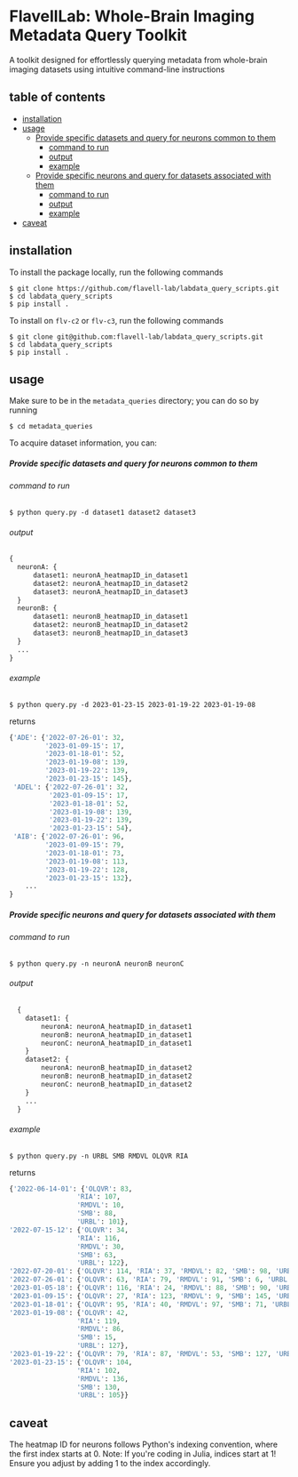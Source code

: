 # FlavellLab: Whole-Brain Imaging Metadata Query Toolkit
A toolkit designed for effortlessly querying metadata from whole-brain imaging datasets using intuitive command-line instructions

## table of contents
- [installation](#installation)
- [usage](#usage)
    - [Provide specific datasets and query for neurons common to them](#provide-specific-datasets-and-query-for-neurons-common-to-them)
        - [command to run](#command-to-run)
        - [output](#output)
        - [example](#example)
    - [Provide specific neurons and query for datasets associated with them](#provide-specific-neurons-and-query-for-datasets-associated-with-them)
        - [command to run](#command-to-run-1)
        - [output](#output-1)
        - [example](#example-1)
- [caveat](#caveat)

## installation
To install the package locally, run the following commands
```console
$ git clone https://github.com/flavell-lab/labdata_query_scripts.git
$ cd labdata_query_scripts
$ pip install .
```
To install on `flv-c2` or `flv-c3`, run the following commands
```console
$ git clone git@github.com:flavell-lab/labdata_query_scripts.git
$ cd labdata_query_scripts
$ pip install .
```

## usage
Make sure to be in the `metadata_queries` directory; you can do so by running
```console
$ cd metadata_queries
```
To acquire dataset information, you can:
##### Provide specific datasets and query for neurons common to them
###### command to run
  ```console
  $ python query.py -d dataset1 dataset2 dataset3
  ```
###### output
  ```py
  {
    neuronA: {
        dataset1: neuronA_heatmapID_in_dataset1
        dataset2: neuronA_heatmapID_in_dataset2
        dataset3: neuronA_heatmapID_in_dataset3
    }
    neuronB: {
        dataset1: neuronB_heatmapID_in_dataset1
        dataset2: neuronB_heatmapID_in_dataset2
        dataset3: neuronB_heatmapID_in_dataset3
    }
    ...
  }
  ```
###### example
```console
$ python query.py -d 2023-01-23-15 2023-01-19-22 2023-01-19-08
```
returns
```py
{'ADE': {'2022-07-26-01': 32,
         '2023-01-09-15': 17,
         '2023-01-18-01': 52,
         '2023-01-19-08': 139,
         '2023-01-19-22': 139,
         '2023-01-23-15': 145},
 'ADEL': {'2022-07-26-01': 32,
          '2023-01-09-15': 17,
          '2023-01-18-01': 52,
          '2023-01-19-08': 139,
          '2023-01-19-22': 139,
          '2023-01-23-15': 54},
 'AIB': {'2022-07-26-01': 96,
         '2023-01-09-15': 79,
         '2023-01-18-01': 73,
         '2023-01-19-08': 113,
         '2023-01-19-22': 128,
         '2023-01-23-15': 132},
    ...
}
```


##### Provide specific neurons and query for datasets associated with them

###### command to run
  ```console
  $ python query.py -n neuronA neuronB neuronC
  ```
###### output
```py
  {
    dataset1: {
        neuronA: neuronA_heatmapID_in_dataset1
        neuronB: neuronA_heatmapID_in_dataset1
        neuronC: neuronA_heatmapID_in_dataset1
    }
    dataset2: {
        neuronA: neuronB_heatmapID_in_dataset2
        neuronB: neuronB_heatmapID_in_dataset2
        neuronC: neuronB_heatmapID_in_dataset2
    }
    ...
  }
```
###### example
  ```console
  $ python query.py -n URBL SMB RMDVL OLQVR RIA
  ```
 returns
  ```py
  {'2022-06-14-01': {'OLQVR': 83,
                   'RIA': 107,
                   'RMDVL': 10,
                   'SMB': 88,
                   'URBL': 101},
 '2022-07-15-12': {'OLQVR': 34,
                   'RIA': 116,
                   'RMDVL': 30,
                   'SMB': 63,
                   'URBL': 122},
 '2022-07-20-01': {'OLQVR': 114, 'RIA': 37, 'RMDVL': 82, 'SMB': 98, 'URBL': 40},
 '2022-07-26-01': {'OLQVR': 63, 'RIA': 79, 'RMDVL': 91, 'SMB': 6, 'URBL': 105},
 '2023-01-05-18': {'OLQVR': 116, 'RIA': 24, 'RMDVL': 88, 'SMB': 90, 'URBL': 16},
 '2023-01-09-15': {'OLQVR': 27, 'RIA': 123, 'RMDVL': 9, 'SMB': 145, 'URBL': 88},
 '2023-01-18-01': {'OLQVR': 95, 'RIA': 40, 'RMDVL': 97, 'SMB': 71, 'URBL': 37},
 '2023-01-19-08': {'OLQVR': 42,
                   'RIA': 119,
                   'RMDVL': 86,
                   'SMB': 15,
                   'URBL': 127},
 '2023-01-19-22': {'OLQVR': 79, 'RIA': 87, 'RMDVL': 53, 'SMB': 127, 'URBL': 82},
 '2023-01-23-15': {'OLQVR': 104,
                   'RIA': 102,
                   'RMDVL': 136,
                   'SMB': 130,
                   'URBL': 105}}
  ```

  ## caveat
The heatmap ID for neurons follows Python's indexing convention, where the first index starts at 0. Note: If you're coding in Julia, indices start at 1! Ensure you adjust by adding 1 to the index accordingly.
